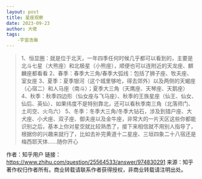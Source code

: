 ```yaml
---
layout: post
title: 星座观察
date: 2023-09-23
author: 大佬
tags:
    -宇宙浩瀚
---
```

> 1、恒显圈：就是位于北天，一年四季任何时候几乎都可以看到的，主要是北斗七星（大熊座）和北极星（小熊座），顺便也可以连附近的天龙座、麒麟座都看看
> 2、春季：春季大三角/春季大弧线：包括了狮子座、牧夫座、室女座
> 3、夏季：夏季银河（这个城里够呛，得去郊外）以及两侧的天蝎座（心宿二）和人马座（南斗）；夏季大三角（天鹰座、天琴座、天鹅座）
> 4、秋季：秋季四边形（仙女座与飞马座）、秋季的王族星座（仙王、仙女、仙后、英仙）、如果纬度不是特别靠北，还可以看秋季南三角（北落师门、土司空、火鸟六）
> 5、冬季：冬季大三角/冬季大钻石，涉及到猎户座、大犬座、小犬座、双子座、御夫座以及金牛座，非常大的一片天区这些你都能识别之后，基本上你对星空就比较熟悉了，接下来相信就不用别人指导了，根据你的兴趣来就行了，比如去补完黄道十二星座、三垣四象二十八宿还是梅西耶天体……随你开心


作者：知乎用户
链接：https://www.zhihu.com/question/25564533/answer/974830291
来源：知乎
著作权归作者所有。商业转载请联系作者获得授权，非商业转载请注明出处。

